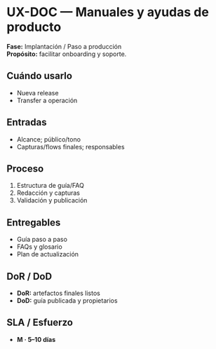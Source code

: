 # UX-DOC — Manuales y ayudas de producto
**Fase:** Implantación / Paso a producción  
**Propósito:** facilitar onboarding y soporte.

## Cuándo usarlo
- Nueva release
- Transfer a operación

## Entradas
- Alcance; público/tono
- Capturas/flows finales; responsables

## Proceso
1. Estructura de guía/FAQ
2. Redacción y capturas
3. Validación y publicación

## Entregables
- Guía paso a paso
- FAQs y glosario
- Plan de actualización

## DoR / DoD
- **DoR:** artefactos finales listos  
- **DoD:** guía publicada y propietarios

## SLA / Esfuerzo
- **M · 5–10 días**
